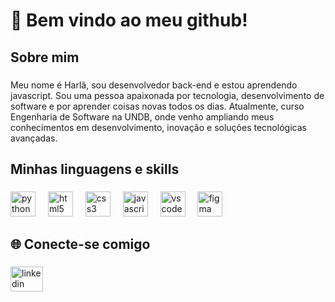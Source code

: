 <h1 align="left">👋 Bem vindo ao meu github!</h1>

###

<h2 align="left">Sobre mim</h2>

###

<p align="left">Meu nome é Harlã, sou desenvolvedor back-end e estou aprendendo javascript. Sou uma pessoa apaixonada por tecnologia, desenvolvimento de software e por aprender coisas novas todos os dias. Atualmente, curso Engenharia de Software na UNDB, onde venho ampliando meus conhecimentos em desenvolvimento, inovação e soluções tecnológicas avançadas.</p>

###

<h2 align="left">Minhas linguagens e skills</h2>

###

<div align="left">
  <img src="https://cdn.jsdelivr.net/gh/devicons/devicon/icons/python/python-original.svg" height="40" alt="python logo"  />
  <img width="12" />
  <img src="https://cdn.jsdelivr.net/gh/devicons/devicon/icons/html5/html5-original.svg" height="40" alt="html5 logo"  />
  <img width="12" />
  <img src="https://cdn.jsdelivr.net/gh/devicons/devicon/icons/css3/css3-original.svg" height="40" alt="css3 logo"  />
  <img width="12" />
  <img src="https://cdn.jsdelivr.net/gh/devicons/devicon/icons/javascript/javascript-original.svg" height="40" alt="javascript logo"  />
  <img width="12" />
  <img src="https://cdn.jsdelivr.net/gh/devicons/devicon/icons/vscode/vscode-original.svg" height="40" alt="vscode logo"  />
  <img width="12" />
  <img src="https://cdn.jsdelivr.net/gh/devicons/devicon/icons/figma/figma-original.svg" height="40" alt="figma logo"  />
</div>

###

<h2 align="left">🌐 Conecte-se comigo</h2>

###

<div align="left">
  <a href="www.linkedin.com/in/raimundo-harlã-rodrigues-filho-436651350" target="_blank">
    <img src="https://raw.githubusercontent.com/maurodesouza/profile-readme-generator/master/src/assets/icons/social/linkedin/default.svg" width="52" height="40" alt="linkedin logo"  />
  </a>
</div>

###
